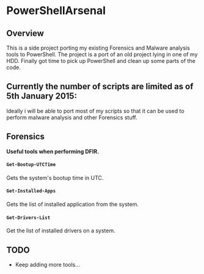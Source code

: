 PowerShellArsenal
====================

Overview
--------
This is a side project porting my existing Forensics and Malware analysis tools to PowerShell.
The project is a port of an old project lying in one of my HDD.
Finally got time to pick up PowerShell and clean up some parts of the code.

Currently the number of scripts are limited as of 5th January 2015:
-----------------------------
Ideally i will be able to port most of my scripts so that it can be used to perform malware analysis and other Forensics stuff.

## Forensics

**Useful tools when performing DFIR.**

#### `Get-Bootup-UTCTime`

Gets the system's bootup time in UTC.

#### `Get-Installed-Apps`

Gets the list of installed application from the system.

#### `Get-Drivers-List`

Get the list of installed drivers on a system.

TODO
----
* Keep adding more tools...
